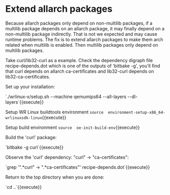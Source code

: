 
# Extend allarch packages

Because allarch packages only depend on non-multilib packages, if a multilib package depends on an allarch package, it may finally depend on a non-multilib package indirectly. That is not we expected and may cause runtime problems. The fix is to extend allarch packages to make them arch related when multilib is enabled. Then multilib packages only depend on multilib packages.

Take curl/lib32-curl as a example. Check the dependency digraph file recipe-depends.dot which is one of the outputs of 'bitbake -g', you'll find that curl depends on allarch ca-certificates and lib32-curl depends on lib32-ca-certificates. 

Set up your installation:
<p>`./wrlinux-x/setup.sh --machine qemumips64 --all-layers --dl-layers`{{execute}}

Setup WR Linux buildtools environment
`source  environment-setup-x86_64-wrlinuxsdk-linux`{{execute}}

Setup build environment
`source  oe-init-build-env`{{execute}}

Build the 'curl' package:
<p>`bitbake -g curl`{{execute}}

Observe the 'curl' dependency: "curl" -> "ca-certificates":
<p>`grep '".*curl" -> ".*ca-certificates"' recipe-depends.dot`{{execute}}

Return to the top directory when you are done:
<p>`cd ..`{{execute}}


